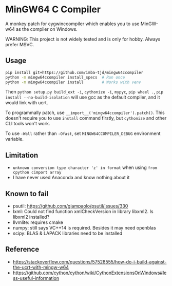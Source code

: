 # MinGW64 C Compiler

A monkey patch for cygwinccompiler which enables you to use MinGW-w64 as the compiler on Windows.

WARNING: This project is not widely tested and is only for hobby. Always prefer MSVC.

## Usage

```bash
pip install git+https://github.com/imba-tjd/mingw64ccompiler
python -m mingw64ccompiler install_specs  # Run once
python -m mingw64ccompiler install        # Works with venv
```

Then `python setup.py build_ext -i`, `cythonize -i`, `mypyc`, `pip wheel .`, `pip install --no-build-isolation` will use gcc as the default compiler, and it would link with ucrt.

To programmally patch, use `__import__('mingw64ccompiler').patch()`. This doesn't require you to use `install` command firstly, but `cythonize` and other CLI tools won't work.

To use `-Wall` rather than `-Ofast`, set `MINGW64CCOMPILER_DEBUG` environment variable.

## Limitation

* `unknown conversion type character 'z' in format` when using `from cpython cimport array`
* I have never used Anaconda and know nothing about it

## Known to fail

* psutil: https://github.com/giampaolo/psutil/issues/330
* lxml: Could not find function xmlCheckVersion in library libxml2. Is libxml2 installed?
* llvmlite: requires cmake
* numpy: still says VC++14 is required. Besides it may need openblas
* scipy: BLAS & LAPACK libraries need to be installed

## Reference

* https://stackoverflow.com/questions/57528555/how-do-i-build-against-the-ucrt-with-mingw-w64
* https://github.com/cython/cython/wiki/CythonExtensionsOnWindows#less-useful-information
